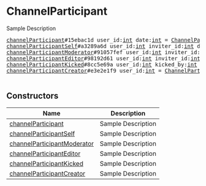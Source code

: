 # ChannelParticipant

Sample Description

<pre>
<a href="../constructor/channelParticipant">channelParticipant</a>#15ebac1d user_id:<a href="../type/int.md">int</a> date:<a href="../type/int.md">int</a> = <a href="../type/ChannelParticipant.md">ChannelParticipant</a>;
<a href="../constructor/channelParticipantSelf">channelParticipantSelf</a>#a3289a6d user_id:<a href="../type/int.md">int</a> inviter_id:<a href="../type/int.md">int</a> date:<a href="../type/int.md">int</a> = <a href="../type/ChannelParticipant.md">ChannelParticipant</a>;
<a href="../constructor/channelParticipantModerator">channelParticipantModerator</a>#91057fef user_id:<a href="../type/int.md">int</a> inviter_id:<a href="../type/int.md">int</a> date:<a href="../type/int.md">int</a> = <a href="../type/ChannelParticipant.md">ChannelParticipant</a>;
<a href="../constructor/channelParticipantEditor">channelParticipantEditor</a>#98192d61 user_id:<a href="../type/int.md">int</a> inviter_id:<a href="../type/int.md">int</a> date:<a href="../type/int.md">int</a> = <a href="../type/ChannelParticipant.md">ChannelParticipant</a>;
<a href="../constructor/channelParticipantKicked">channelParticipantKicked</a>#8cc5e69a user_id:<a href="../type/int.md">int</a> kicked_by:<a href="../type/int.md">int</a> date:<a href="../type/int.md">int</a> = <a href="../type/ChannelParticipant.md">ChannelParticipant</a>;
<a href="../constructor/channelParticipantCreator">channelParticipantCreator</a>#e3e2e1f9 user_id:<a href="../type/int.md">int</a> = <a href="../type/ChannelParticipant.md">ChannelParticipant</a>;

</pre>

## Constructors

| Name | Description |
|------|-------------|
| [channelParticipant](../constructor/channelParticipant.md) | Sample Description |
| [channelParticipantSelf](../constructor/channelParticipantSelf.md) | Sample Description |
| [channelParticipantModerator](../constructor/channelParticipantModerator.md) | Sample Description |
| [channelParticipantEditor](../constructor/channelParticipantEditor.md) | Sample Description |
| [channelParticipantKicked](../constructor/channelParticipantKicked.md) | Sample Description |
| [channelParticipantCreator](../constructor/channelParticipantCreator.md) | Sample Description |

